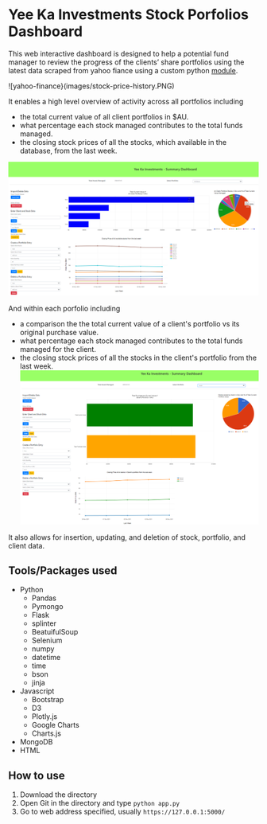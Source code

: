 # Yee Ka Investments Stock Porfolios Dashboard
This web interactive dashboard is designed to help a potential fund manager to review the progress of the clients’ share portfolios using the latest data scraped from yahoo fiance using a custom python [module](yahoo_finance_etl_module_2.py).

![yahoo-finance}(images/stock-price-history.PNG)

It enables a high level overview of activity across all portfolios including
- the total current value of all client portfolios in $AU.
- what percentage each stock managed contributes to the total funds managed.
- the closing stock prices of all the stocks, which available in the database, from the last week.

![All Portfolios](images/all-portfolios.PNG)



And within each porfolio including
- a comparison the the total current value of a client's portfolio vs its original purchase value.
- what percentage each stock managed contributes to the total funds managed for the client.
- the closing stock prices of all the stocks in the client's portfolio from the last week.
![Individual Portfolio](images/individual-portfolio.PNG)

It also allows for insertion, updating, and deletion of stock, portfolio, and client data.

## Tools/Packages used
- Python
  - Pandas
  - Pymongo
  - Flask
  - splinter
  - BeatuifulSoup
  - Selenium
  - numpy
  - datetime
  - time
  - bson
  - jinja
- Javascript
  - Bootstrap
  - D3
  - Plotly.js
  - Google Charts
  - Charts.js
- MongoDB
- HTML

## How to use
1) Download the directory
2) Open Git in the directory and type ``` python app.py ```
3) Go to web address specified, usually `https://127.0.0.1:5000/`
